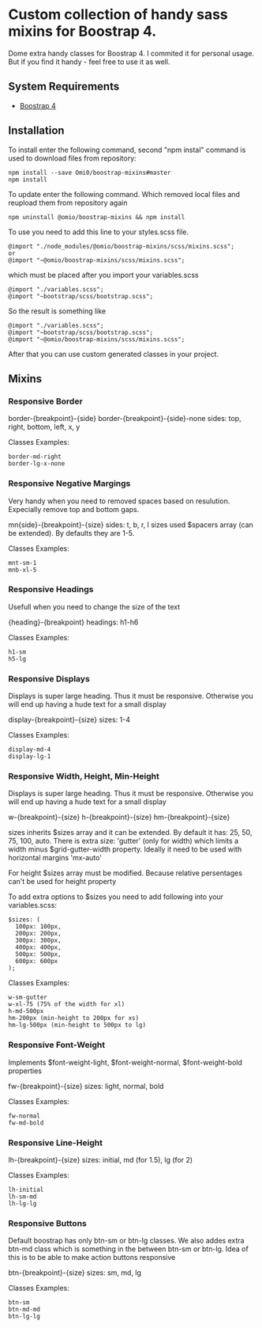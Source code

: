 # Custom collection of handy sass mixins for Boostrap 4.

Dome extra handy classes for Boostrap 4. I commited it for personal usage. But if you find it handy - feel free to use it as well.

## System Requirements

* [Boostrap 4](https://github.com/twbs/bootstrap)


## Installation

To install enter the following command, second "npm instal" command is used to download files from repository:

```
npm install --save Omi0/boostrap-mixins#master
npm install
```

To update enter the following command. Which removed local files and reupload them from repository again

```
npm uninstall @omio/boostrap-mixins && npm install
```

To use you need to add this line to your styles.scss file.

```
@import "./node_modules/@omio/boostrap-mixins/scss/mixins.scss";
or
@import "~@omio/boostrap-mixins/scss/mixins.scss";
```

which must be placed after you import your variables.scss

```
@import "./variables.scss";
@import "~bootstrap/scss/bootstrap.scss";

```

So the result is something like

```
@import "./variables.scss";
@import "~bootstrap/scss/bootstrap.scss";
@import "~@omio/boostrap-mixins/scss/mixins.scss";
```

After that you can use custom generated classes in your project.

## Mixins

### Responsive Border

border-{breakpoint}-{side}
border-{breakpoint}-{side}-none
sides: top, right, bottom, left, x, y

Classes Examples:

```
border-md-right
border-lg-x-none
```

### Responsive Negative Margings

Very handy when you need to removed spaces based on resulution. Expecially remove top and bottom gaps.

mn{side}-{breakpoint}-{size}
sides: t, b, r, l
sizes used $spacers array (can be extended). By defaults they are 1-5.

Classes Examples:

```
mnt-sm-1
mnb-xl-5
```

### Responsive Headings

Usefull when you need to change the size of the text

{heading}-{breakpoint}
headings: h1-h6

Classes Examples:

```
h1-sm
h5-lg
```

### Responsive Displays

Displays is super large heading. Thus it must be responsive. Otherwise you will end up having a hude text for a small display

display-{breakpoint}-{size}
sizes: 1-4

Classes Examples:

```
display-md-4
display-lg-1
```

### Responsive Width, Height, Min-Height

Displays is super large heading. Thus it must be responsive. Otherwise you will end up having a hude text for a small display

w-{breakpoint}-{size}
h-{breakpoint}-{size}
hm-{breakpoint}-{size}

sizes inherits $sizes array and it can be extended. By default it has: 25, 50, 75, 100, auto. There is extra size: 'gutter' (only for width) which limits a width minus $grid-gutter-width property. Ideally it need to be used with horizontal margins 'mx-auto'

For height $sizes array must be modified. Because relative persentages can't be used for height property

To add extra options to $sizes you need to add following into your variables.scss:

```
$sizes: (
  100px: 100px,
  200px: 200px,
  300px: 300px,
  400px: 400px,
  500px: 500px,
  600px: 600px
);
```

Classes Examples:

```
w-sm-gutter
w-xl-75 (75% of the width for xl)
h-md-500px
hm-200px (min-height to 200px for xs)
hm-lg-500px (min-height to 500px to lg)
```

### Responsive Font-Weight

Implements $font-weight-light, $font-weight-normal, $font-weight-bold properties

fw-{breakpoint}-{size}
sizes: light, normal, bold

Classes Examples:

```
fw-normal
fw-md-bold
```

### Responsive Line-Height

lh-{breakpoint}-{size}
sizes: initial, md (for 1.5), lg (for 2)

Classes Examples:

```
lh-initial
lh-sm-md
lh-lg-lg
```

### Responsive Buttons

Default boostrap has only btn-sm or btn-lg classes. We also addes extra btn-md class which is something in the between btn-sm or btn-lg.
Idea of this is to be able to make action buttons responsive

btn-{breakpoint}-{size}
sizes: sm, md, lg

Classes Examples:

```
btn-sm
btn-md-md
btn-lg-lg
```
